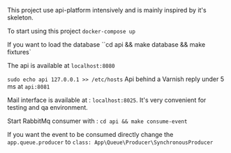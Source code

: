 This project use api-platform intensively and is mainly inspired by it's skeleton.

To start using this project `docker-compose up`

If you want to load the database ``cd api && make database && make fixtures`

The api is available at `localhost:8080`

`sudo echo api 127.0.0.1 >> /etc/hosts`
Api behind a Varnish reply under 5 ms at `api:8081`

Mail interface is available at : `localhost:8025`. It's very convenient for testing and qa environment.

Start RabbitMq consumer with : `cd api && make consume-event`

If you want the event to be consumed directly change the `app.queue.producer` to `class: App\Queue\Producer\SynchronousProducer`
